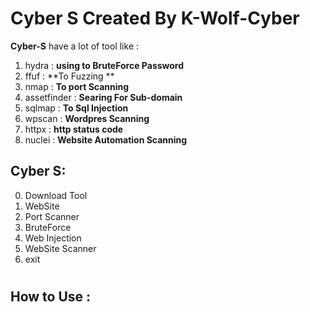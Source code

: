 # Cyber S Created By K-Wolf-Cyber

**Cyber-S** have a lot of tool like :
1. hydra : **using to BruteForce Password**
2. ffuf : **To Fuzzing **
3. nmap : **To port Scanning**
4. assetfinder : **Searing For Sub-domain**
5. sqlmap : **To Sql Injection**
6. wpscan : **Wordpres Scanning**
7. httpx : **http status code**
8. nuclei : **Website Automation Scanning**

## Cyber S: 
0. Download Tool
1. WebSite
2. Port Scanner
3. BruteForce
4. Web Injection
5. WebSite Scanner
6. exit

#
## How to Use :
